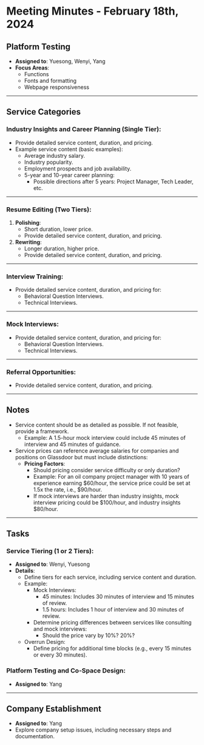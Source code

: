 # Meeting Minutes - February 18th, 2024

## Platform Testing
- **Assigned to**: Yuesong, Wenyi, Yang
- **Focus Areas**:
  - Functions
  - Fonts and formatting
  - Webpage responsiveness

---

## Service Categories

### **Industry Insights and Career Planning (Single Tier)**:
- Provide detailed service content, duration, and pricing.
- Example service content (basic examples):
  - Average industry salary.
  - Industry popularity.
  - Employment prospects and job availability.
  - 5-year and 10-year career planning:
    - Possible directions after 5 years: Project Manager, Tech Leader, etc.

---

### **Resume Editing (Two Tiers)**:
1. **Polishing**:
   - Short duration, lower price.
   - Provide detailed service content, duration, and pricing.
2. **Rewriting**:
   - Longer duration, higher price.
   - Provide detailed service content, duration, and pricing.

---

### **Interview Training**:
- Provide detailed service content, duration, and pricing for:
  - Behavioral Question Interviews.
  - Technical Interviews.

---

### **Mock Interviews**:
- Provide detailed service content, duration, and pricing for:
  - Behavioral Question Interviews.
  - Technical Interviews.

---

### **Referral Opportunities**:
- Provide detailed service content, duration, and pricing.

---

## Notes
- Service content should be as detailed as possible. If not feasible, provide a framework.
  - Example: A 1.5-hour mock interview could include 45 minutes of interview and 45 minutes of guidance.
- Service prices can reference average salaries for companies and positions on Glassdoor but must include distinctions:
  - **Pricing Factors**:
    - Should pricing consider service difficulty or only duration?
    - Example: For an oil company project manager with 10 years of experience earning $60/hour, the service price could be set at 1.5x the rate, i.e., $90/hour.
    - If mock interviews are harder than industry insights, mock interview pricing could be $100/hour, and industry insights $80/hour.

---

## Tasks

### **Service Tiering (1 or 2 Tiers)**:
- **Assigned to**: Wenyi, Yuesong
- **Details**:
  - Define tiers for each service, including service content and duration.
  - Example:
    - Mock Interviews:
      - 45 minutes: Includes 30 minutes of interview and 15 minutes of review.
      - 1.5 hours: Includes 1 hour of interview and 30 minutes of review.
    - Determine pricing differences between services like consulting and mock interviews:
      - Should the price vary by 10%? 20%?
  - Overrun Design:
    - Define pricing for additional time blocks (e.g., every 15 minutes or every 30 minutes).

### **Platform Testing and Co-Space Design**:
- **Assigned to**: Yang

---

## Company Establishment
- **Assigned to**: Yang
- Explore company setup issues, including necessary steps and documentation.
